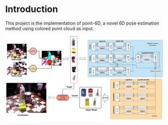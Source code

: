 ﻿# Introduction

This project is the implementation of point-6D, a novel 6D pose estimation method using colored point cloud as input.


![image](https://github.com/50618861/Point-6D/blob/main/point6D_architecture.png)



